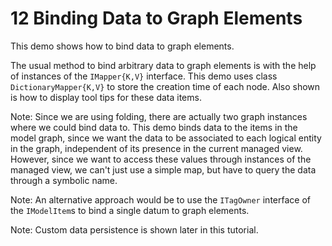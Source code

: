 # 12 Binding Data to Graph Elements

This demo shows how to bind data to graph elements.
  

The usual method to bind arbitrary data to graph elements 
  is with the help of instances of the `IMapper{K,V}`
  interface. This demo uses class `DictionaryMapper{K,V}` 
  to store the creation time of each node. Also shown is
  how to display tool tips for these data items.
    

Note: Since we are using folding, there are actually two graph 
  instances where we could bind data to. This demo binds data to the items 
  in the model graph, since we want the data to be associated to each logical
  entity in the graph, independent of its presence in the current managed view. 
  However, since we want to access these values through instances of the managed view,
  we can't just use a simple map, but have to query the data through a symbolic name.

Note: An alternative approach would be to use the `ITagOwner` 
  interface of the `IModelItem`s to bind a single datum to 
  graph elements.

Note: Custom data persistence is shown later in this tutorial.
